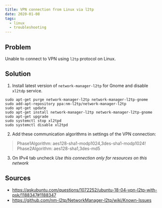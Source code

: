 ```yaml
---
title: VPN connection from Linux via l2tp
date: 2020-01-08
tags:
  - linux
  - troubleshooting
---
```


## Problem

Unable to connect to VPN using `l2tp` protocol on Linux.

## Solution

1. Install latest version of `network-manager-l2tp` for Gnome and disable `xl2tdp` service.

```shell-session
sudo apt-get purge network-manager-l2tp network-manager-l2tp-gnome
sudo add-apt-repository ppa:nm-l2tp/network-manager-l2tp
sudo apt-get update
sudo apt-get install network-manager-l2tp network-manager-l2tp-gnome
sudo apt-get upgrade
sudo systemctl stop xl2tpd
sudo systemctl disable xl2tpd
```

2. Add these communication algorithms in settings of the VPN connection:

> Phase1Algorithm: aes128-sha1-modp1024,3des-sha1-modp1024!
> Phase2Algorithm: aes128-sha1,3des-md5

3. On IPv4 tab uncheck _Use this connection only for resources on this network_

## Sources

- https://askubuntu.com/questions/1072252/ubuntu-18-04-vpn-l2tp-with-psk/1188347#1188347
- https://github.com/nm-l2tp/NetworkManager-l2tp/wiki/Known-Issues
